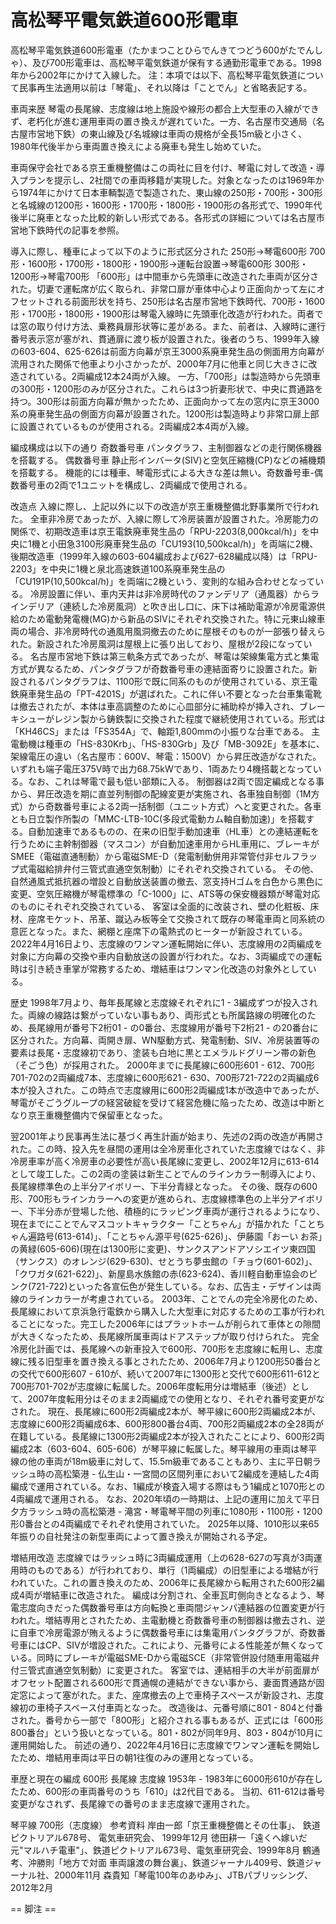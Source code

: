# 高松琴平電気鉄道600形電車

高松琴平電気鉄道600形電車（たかまつことひらでんきてつどう600がたでんしゃ）、及び700形電車は、高松琴平電気鉄道が保有する通勤形電車である。1998年から2002年にかけて入線した。
注：本項では以下、高松琴平電気鉄道について民事再生法適用以前は「琴電」、それ以降は「ことでん」と省略表記する。

車両来歴
琴電の長尾線、志度線は地上施設や線形の都合上大型車の入線ができず、老朽化が進む運用車両の置き換えが遅れていた。一方、名古屋市交通局（名古屋市営地下鉄）の東山線及び名城線は車両の規格が全長15m級と小さく、1980年代後半から車両置き換えによる廃車も発生し始めていた。

車両保守会社である京王重機整備はこの両社に目を付け、琴電に対して改造・導入プランを提示し、2社間での車両移籍が実現した。対象となったのは1969年から1974年にかけて日本車輌製造で製造された、東山線の250形・700形・300形と名城線の1200形・1600形・1700形・1800形・1900形の各形式で、1990年代後半に廃車となった比較的新しい形式である。各形式の詳細については名古屋市営地下鉄時代の記事を参照。

導入に際し、種車によって以下のように形式区分された
250形→琴電600形
700形・1600形・1700形・1800形・1900形→運転台設置→琴電600形
300形・1200形→琴電700形
「600形」は中間車から先頭車に改造された車両が区分された。切妻で運転席が広く取られ、非常口扉が車体中心より正面向かって左にオフセットされる前面形状を持ち、250形は名古屋市営地下鉄時代、700形・1600形・1700形・1800形・1900形は琴電入線時に先頭車化改造が行われた。両者では窓の取り付け方法、乗務員扉形状等に差がある。また、前者は、入線時に運行番号表示窓が塞がれ、貫通扉に渡り板が設置された。後者のうち、1999年入線の603-604、625-626は前面方向幕が京王3000系廃車発生品の側面用方向幕が流用された関係で他車より小さかったが、2000年7月に他車と同じ大きさに改造されている。2両編成12本24両が入線。
一方、「700形」は製造時から先頭車の300形・1200形のみが区分された。これらは3つ折妻形状で、中央に貫通路を持つ。300形は前面方向幕が無かったため、正面向かって左の窓内に京王3000系の廃車発生品の側面方向幕が設置された。1200形は製造時より非常口扉上部に設置されているものが使用される。2両編成2本4両が入線。

編成構成は以下の通り
奇数番号車
パンタグラフ、主制御器などの走行関係機器を搭載する。
偶数番号車
静止形インバータ(SIV)と空気圧縮機(CP)などの補機類を搭載する。
機能的には種車、琴電形式による大きな差は無い。奇数番号車-偶数番号車の2両で1ユニットを構成し、2両編成で使用される。

改造点
入線に際し、上記以外に以下の改造が京王重機整備北野事業所で行われた。
全車非冷房であったが、入線に際して冷房装置が設置された。冷房能力の関係で、初期改造車は京王電鉄廃車発生品の「RPU-2203(8,000kcal/h)」を中央に1機と小田急3100形廃車発生品の「CU193(10,500kcal/h)」を両端に2機、後期改造車（1999年入線の603-604編成および627-628編成以降）は「RPU-2203」を中央に1機と泉北高速鉄道100系廃車発生品の「CU191P(10,500kcal/h)」を両端に2機という、変則的な組み合わせとなっている。
冷房設置に伴い、車内天井は非冷房時代のファンデリア（通風器）からラインデリア（連続した冷房風洞）と吹き出し口に、床下は補助電源が冷房電源供給のため電動発電機(MG)から新品のSIVにそれぞれ交換された。特に元東山線車両の場合、非冷房時代の通風用風洞撤去のために屋根そのものが一部張り替えられた。新設された冷房風洞は屋根上に張り出しており、屋根が2段になっている。
名古屋市営地下鉄は第三軌条方式であったが、琴電は架線集電方式と集電方式が異なるため、パンタグラフが奇数番号車の連結面寄りに設置された。新設されるパンタグラフは、1100形で既に同系のものが使用されている、京王電鉄廃車発生品の「PT-4201S」が選ばれた。これに伴い不要となった台車集電靴は撤去されたが、本体は車高調整のために心皿部分に補助枠が挿入され、ブレーキシューがレジン製から鋳鉄製に交換された程度で継続使用されている。形式は「KH46CS」または「FS354A」で、軸距1,800mmの小振りな台車である。
主電動機は種車の「HS-830Krb」、「HS-830Grb」及び「MB-3092E」を基本に、架線電圧の違い（名古屋市：600V、琴電：1500V）から昇圧改造がなされた。いずれも端子電圧375V時で出力68.75kWであり、1両あたり4機搭載となっている。なお、これは琴電で最も低い部類に入る。
制御器は2両で固定編成となる事から、昇圧改造を期に直並列制御の配線変更が実施され、各車独自制御（1M方式）から奇数番号車による2両一括制御（ユニット方式）へと変更された。各車とも日立製作所製の「MMC-LTB-10C(多段式電動カム軸自動加速)」を搭載する。自動加速車であるものの、在来の旧型手動加速車（HL車）との連結運転を行うために主幹制御器（マスコン）が自動加速車用からHL車用に、ブレーキがSMEE（電磁直通制動）から電磁SME-D（発電制動併用非常管付非セルフラップ式電磁給排弁付三管式直通空気制動）にそれぞれ交換されている。
その他、自然通風式抵抗器の増設と自動放送装置の撤去、窓支持Hゴムを白色から黒色に変更、空気圧縮機が琴電標準の「C-1000」に、ATS等の保安機器類が琴電対応のものにそれぞれ交換されている、
客室は全面的に改装され、壁の化粧板、床材、座席モケット、吊革、蹴込み板等全て交換されて既存の琴電車両と同系統の意匠となった。また、網棚と座席下の電熱式のヒーターが新設されている。
2022年4月16日より、志度線のワンマン運転開始に伴い、志度線用の2両編成を対象に方向幕の交換や車内自動放送の設置が行われた。なお、3両編成での運転時は引き続き車掌が常務するため、増結車はワンマン化改造の対象外としている。

歴史
1998年7月より、毎年長尾線と志度線それぞれに1 - 3編成ずつが投入された。両線の線路は繋がっていない事もあり、両形式とも所属路線の明確化のため、長尾線用が番号下2桁01 - の0番台、志度線用が番号下2桁21 - の20番台に区分された。方向幕、両開き扉、WN駆動方式、発電制動、SIV、冷房装置等の要素は長尾・志度線初であり、塗装も白地に黒とエメラルドグリーン帯の新色（そごう色）が採用された。
2000年までに長尾線に600形601 - 612、700形701-702の2両編成7本、志度線に600形621 - 630、700形721-722の2両編成6本が投入された。この時点で志度線用に600形2両編成1本が改造中であったが、琴電がそごうグループの経営破綻を受けて経営危機に陥ったため、改造は中断となり京王重機整備内で保留車となった。

翌2001年より民事再生法に基づく再生計画が始まり、先述の2両の改造が再開された。この時、投入先を昼間の運用は全冷房車化されていた志度線ではなく、非冷房車率が高く冷房車の必要性が高い長尾線に変更し、2002年12月に613-614として竣工した。この2両の塗装は新生ことでんのラインカラー制導入により、長尾線標準色の上半分アイボリー、下半分青緑となった。
その後、既存の600形、700形もラインカラーへの変更が進められ、志度線標準色の上半分アイボリー、下半分赤が登場した他、積極的にラッピング車両が運行されるようになり、現在までにことでんマスコットキャラクター「ことちゃん」が描かれた「ことちゃん遍路号(613-614)」、「ことちゃん源平号(625-626)」、伊藤園「おーい お茶」の黄緑(605-606)(現在は1300形に変更)、サンクスアンドアソシエイツ東四国（サンクス）のオレンジ(629-630)、せとうち夢虫館の「チョウ(601-602)」、「クワガタ(621-622)」、新屋島水族館の赤(623-624)、香川軽自動車協会のピンク(721-722)といった各宣伝色が発生している。なお、広告主・デザインは両線のラインカラーが考慮されている。
2003年、ことでんの完全冷房化のため、長尾線において京浜急行電鉄から購入した大型車に対応するための工事が行われることになった。完工した2006年にはプラットホームが削られて車体との隙間が大きくなったため、長尾線所属車両はドアステップが取り付けられた。
完全冷房化計画では、長尾線への新車投入で600形、700形を志度線に転用し、志度線に残る旧型車を置き換える事とされたため、2006年7月より1200形50番台との交代で600形607 - 610が、続いて2007年に1300形と交代で600形611-612と700形701-702が志度線に転属した。2006年度転用分は増結車（後述）として、2007年度転用分はそのまま2両編成での使用となり、それぞれ番号変更がなされた。
現在、長尾線に600形2両編成2本が、琴平線に600形2両編成2本が、志度線に600形2両編成6本、600形800番台4両、700形2両編成2本の全28両が在籍している。長尾線に1300形2両編成2本が投入されたことにより、600形2両編成2本（603-604、605-606）が琴平線に転属した。琴平線用の車両は琴平線の他の車両が18m級車に対して、15.5m級車であることもあり、主に平日朝ラッシュ時の高松築港 - 仏生山・一宮間の区間列車において2編成を連結した4両編成で運用されている。なお、1編成が検査入場する際はもう1編成と1070形との4両編成で運用される。
なお、2020年頃の一時期は、上記の運用に加えて平日夕方ラッシュ時の高松築港 - 滝宮・琴電琴平間の列車に1080形・1100形・1200形0番台との4両編成でそれぞれ使用されていた。
2025年以降、1010形以来65年振りの自社発注の新型車両によって置き換えが開始される予定。

増結用改造
志度線ではラッシュ時に3両編成運用（上の628-627の写真が3両運用時のものである）が行われており、単行（1両編成）の旧型車による増結が行われていた。これの置き換えのため、2006年に長尾線から転用された600形2編成4両が増結車に改造された。
編成は分割され、全車瓦町側向きとなるよう、琴電志度向きだった偶数番号車は方向転換と車両間ジャンパ連結器の位置変更が行われた。増結専用とされたため、主電動機と奇数番号車の制御器は撤去され、逆に自車で冷房電源が賄えるように偶数番号車には集電用パンタグラフが、奇数番号車にはCP、SIVが増設された。これにより、元番号による性能差が無くなっている。同時にブレーキが電磁SME-Dから電磁SCE（非常管併設付随車用電磁弁付三管式直通空気制動）に変更された。
客室では、連結相手の大半が前面扉がオフセット配置される600形で貫通幌の連結ができない事から、妻面貫通路が固定窓によって塞がれた。また、座席撤去の上で車椅子スペースが新設され、志度線初の車椅子スペース付車両となった。
改造後は、元番号順に801 - 804と付番された。番号から一部で「800形」と紹介される事もあるが、正式には「600形800番台」という扱いとなっている。801・802が同年9月、803・804が10月に運用開始した。
前述の通り、2022年4月16日に志度線でワンマン運転を開始したため、増結用車両は平日の朝1往復のみの運用となっている。

車歴と現在の編成
600形
長尾線
志度線
1953年 - 1983年に6000形610が存在したため、600形の車両番号のうち「610」は2代目である。
当初、611-612は番号変更がなされず、長尾線での番号のまま志度線で運用された。

琴平線
700形（志度線）
参考資料
岸由一郎「京王重機整備とその仕事」、 鉄道ピクトリアル678号、 電気車研究会、 1999年12月
徳田耕一「遠くへ嫁いだ元"マルハチ電車"」、鉄道ピクトリアル673号、電気車研究会、1999年8月
鶴通考、沖勝則「地方で対面 車両譲渡の舞台裏」、鉄道ジャーナル409号、鉄道ジャーナル社、2000年11月
森貴知「琴電100年のあゆみ」、JTBパブリッシング、2012年2月


== 脚注 ==
